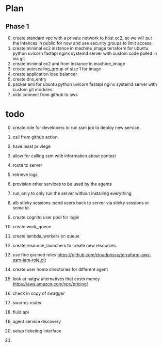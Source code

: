 # Plan
## Phase 1

0. create standard vpc with a private network to host ec2, 
so we will put the intances in public for now and use security groups to limit access.
1. create minimal ec2 instance in machine_image
terraform  for ubuntu python uvicorn fastapi nginx systemd server with custom code pulled in via git
2. create minimal ec2 ami from instance in machine_image
3. create autoscaling_group of size 1 for image
4. create application load balancer
5. create dns_entry
6. packer ami for ubuntu python uvicorn fastapi nginx systemd server with custom git modules
7. oidc connect from github to aws

# todo 

0. create role for developers to run ssm job
to deploy new service.
1. call from github action.
2. have least privlege
3. allow for calling ssm with information about context
4. route to server
5. retrieve logs
6. provision other services to be used by the agents

0. run_only to only run the server without installing everything
1.  alb sticky sessions :send users back to server via sticky sessions or some id.
2. create cognito user pool for login
4. create work_queue
5. create lambda_workers on queue
6. create resource_launchers to create new resources.
7. use fine grained roles
https://github.com/cloudposse/terraform-aws-ssm-iam-role.git
8. create user home directories for different agent
9. look at  natgw alternatives
that costs money https://aws.amazon.com/vpc/pricing/
10. check in copy of swagger

11. swarms router
12. fluid api
13. agent service discovery
14. setup ticketing interface
15. 

